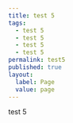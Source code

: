 ```yaml
---
title: test 5
tags:
  - test 5
  - test 5
  - test 5
  - test 5
permalink: test5
published: true
layout:
  label: Page
  value: page
---
```

test 5
